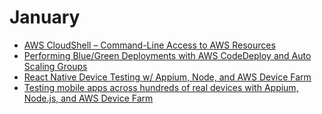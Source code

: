 # January

* [AWS CloudShell – Command-Line Access to AWS Resources](https://aws.amazon.com/blogs/aws/aws-cloudshell-command-line-access-to-aws-resources/)
* [Performing Blue/Green Deployments with AWS CodeDeploy and Auto Scaling Groups](https://aws.amazon.com/blogs/devops/performing-bluegreen-deployments-with-aws-codedeploy-and-auto-scaling-groups/)
* [React Native Device Testing w/ Appium, Node, and AWS Device Farm](https://medium.com/jetclosing-engineering/react-native-device-testing-w-appium-node-and-aws-device-farm-295081129790)
* [Testing mobile apps across hundreds of real devices with Appium, Node.js, and AWS Device Farm](https://aws.amazon.com/blogs/mobile/testing-mobile-apps-across-hundreds-of-real-devices-with-appium-node-js-and-aws-device-farm/)